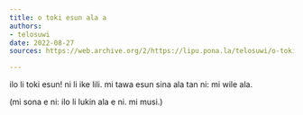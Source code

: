 ```yaml
---
title: o toki esun ala a
authors:
- telosuwi
date: 2022-08-27
sources: https://web.archive.org/2/https://lipu.pona.la/telosuwi/o-toki-esun-ala-a

---
```


ilo li toki esun! ni li ike lili.
mi tawa esun sina ala tan ni: mi wile ala.

(mi sona e ni: ilo li lukin ala e ni. mi musi.)